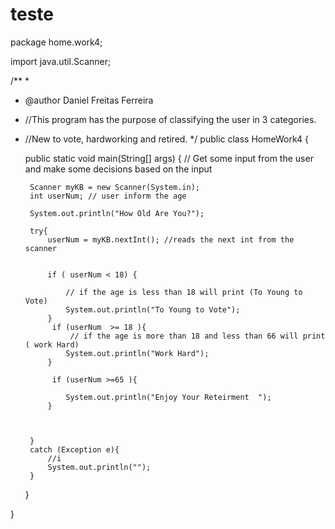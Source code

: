 # teste

package home.work4;

import java.util.Scanner;


/**
 *
 * @author Daniel Freitas Ferreira
 * //This program has the purpose of classifying the user in 3 categories. 
 * //New to vote, hardworking and retired.
 */
public class HomeWork4 {


    public static void main(String[] args) {
        // Get some input from the user and make some decisions based on the input
        
        Scanner myKB = new Scanner(System.in);
        int userNum; // user inform the age
        
        System.out.println("How Old Are You?");
        
        try{
            userNum = myKB.nextInt(); //reads the next int from the scanner
            
                 
            if ( userNum < 18) {
            
                // if the age is less than 18 will print (To Young to Vote) 
                System.out.println("To Young to Vote");
            }
             if (userNum  >= 18 ){
                 // if the age is more than 18 and less than 66 will print ( work Hard)
                System.out.println("Work Hard");
            }
             
             if (userNum >=65 ){
            
                System.out.println("Enjoy Your Reteirment  ");
            }
            
            
                               
        }
        catch (Exception e){
            //i
            System.out.println("");
        }
        
    }
    
}
